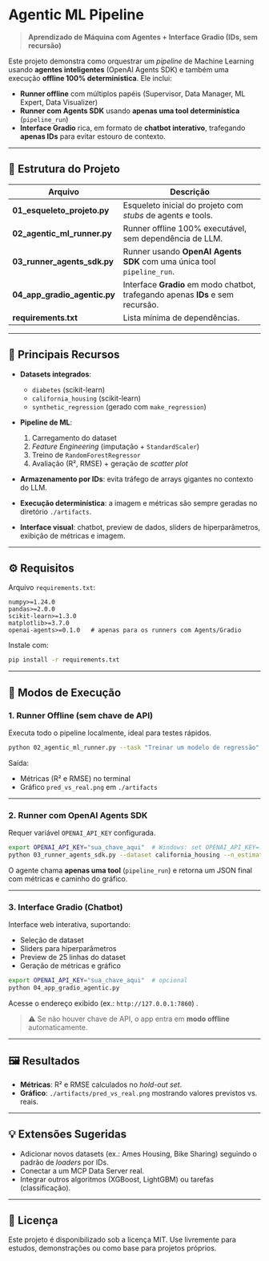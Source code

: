 

# Agentic ML Pipeline

> **Aprendizado de Máquina com Agentes + Interface Gradio (IDs, sem recursão)**


Este projeto demonstra como orquestrar um *pipeline* de Machine Learning usando **agentes inteligentes** (OpenAI Agents SDK) e também uma execução **offline 100% determinística**.
Ele inclui:

* **Runner offline** com múltiplos papéis (Supervisor, Data Manager, ML Expert, Data Visualizer)
* **Runner com Agents SDK** usando **apenas uma tool determinística** (`pipeline_run`)
* **Interface Gradio** rica, em formato de **chatbot interativo**, trafegando **apenas IDs** para evitar estouro de contexto.

---

## 📂 Estrutura do Projeto

| Arquivo                      | Descrição                                                                       |
| ---------------------------- | ------------------------------------------------------------------------------- |
| **01_esqueleto_projeto.py**  | Esqueleto inicial do projeto com *stubs* de agents e tools.                     |
| **02_agentic_ml_runner.py**  | Runner offline 100% executável, sem dependência de LLM.                         |
| **03_runner_agents_sdk.py**  | Runner usando **OpenAI Agents SDK** com uma única tool `pipeline_run`.          |
| **04_app_gradio_agentic.py** | Interface **Gradio** em modo chatbot, trafegando apenas **IDs** e sem recursão. |
| **requirements.txt**         | Lista mínima de dependências.                                                   |

---

## 🔑 Principais Recursos

* **Datasets integrados**:

  * `diabetes` (scikit-learn)
  * `california_housing` (scikit-learn)
  * `synthetic_regression` (gerado com `make_regression`)
* **Pipeline de ML**:

  1. Carregamento do dataset
  2. *Feature Engineering* (imputação + `StandardScaler`)
  3. Treino de `RandomForestRegressor`
  4. Avaliação (R², RMSE) + geração de *scatter plot*
* **Armazenamento por IDs**: evita tráfego de arrays gigantes no contexto do LLM.
* **Execução determinística**: a imagem e métricas são sempre geradas no diretório `./artifacts`.
* **Interface visual**: chatbot, preview de dados, sliders de hiperparâmetros, exibição de métricas e imagem.

---

## ⚙️ Requisitos

Arquivo `requirements.txt`:

```
numpy>=1.24.0
pandas>=2.0.0
scikit-learn>=1.3.0
matplotlib>=3.7.0
openai-agents>=0.1.0   # apenas para os runners com Agents/Gradio
```



Instale com:

```bash
pip install -r requirements.txt
```

---

## 🚀 Modos de Execução

### 1. **Runner Offline** (sem chave de API)

Executa todo o pipeline localmente, ideal para testes rápidos.

```bash
python 02_agentic_ml_runner.py --task "Treinar um modelo de regressão" --dataset diabetes
```

Saída:

* Métricas (R² e RMSE) no terminal
* Gráfico `pred_vs_real.png` em `./artifacts`

---

### 2. **Runner com OpenAI Agents SDK**

Requer variável `OPENAI_API_KEY` configurada.

```bash
export OPENAI_API_KEY="sua_chave_aqui"  # Windows: set OPENAI_API_KEY=...
python 03_runner_agents_sdk.py --dataset california_housing --n_estimators 300
```

O agente chama **apenas uma tool** (`pipeline_run`) e retorna um JSON final com métricas e caminho do gráfico.

---

### 3. **Interface Gradio (Chatbot)**

Interface web interativa, suportando:

* Seleção de dataset
* Sliders para hiperparâmetros
* Preview de 25 linhas do dataset
* Geração de métricas e gráfico

```bash
export OPENAI_API_KEY="sua_chave_aqui"  # opcional
python 04_app_gradio_agentic.py
```

Acesse o endereço exibido (ex.: `http://127.0.0.1:7860`) .

> ⚠️ Se não houver chave de API, o app entra em **modo offline** automaticamente.

---

## 🖼️ Resultados

* **Métricas**: R² e RMSE calculados no *hold-out set*.
* **Gráfico**: `./artifacts/pred_vs_real.png` mostrando valores previstos vs. reais.

---

## 💡 Extensões Sugeridas

* Adicionar novos datasets (ex.: Ames Housing, Bike Sharing) seguindo o padrão de *loaders* por IDs.
* Conectar a um MCP Data Server real.
* Integrar outros algoritmos (XGBoost, LightGBM) ou tarefas (classificação).

---

## 📜 Licença

Este projeto é disponibilizado sob a licença MIT.
Use livremente para estudos, demonstrações ou como base para projetos próprios.
